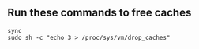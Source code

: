Run these commands to free caches
---------------------------------

	sync
	sudo sh -c "echo 3 > /proc/sys/vm/drop_caches"
